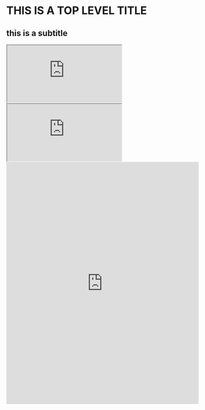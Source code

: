 # THIS IS A TOP LEVEL TITLE

##  this is a subtitle

<iframe src="https://bgremoval.streamlit.app/"></iframe>


<iframe src="https://gallery.shinyapps.io/001-hello/"></iframe>

<iframe width="100%" height="635" frameborder="0"
  src="https://observablehq.com/embed/@d3/sortable-bar-chart?cell=viewof+order&cell=chart"></iframe>
